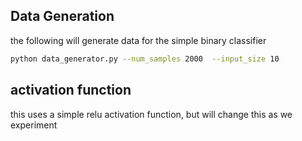 
## Data Generation
the following will generate data for the simple binary classifier

```bash
python data_generator.py --num_samples 2000  --input_size 10
```

## activation function
this uses a simple relu activation function, but will change this as we experiment